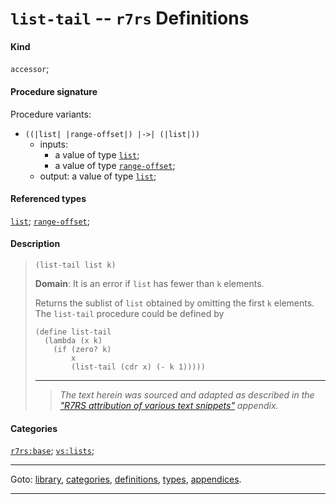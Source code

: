 

<a id='definition__r7rs__list-tail'></a>

# `list-tail` -- `r7rs` Definitions


#### Kind

`accessor`;


#### Procedure signature

Procedure variants:
 * `((|list| |range-offset|) |->| (|list|))`
   * inputs:
     * a value of type [`list`](../../r7rs/types/list.md#type__r7rs__list);
     * a value of type [`range-offset`](../../r7rs/types/range-offset.md#type__r7rs__range-offset);
   * output: a value of type [`list`](../../r7rs/types/list.md#type__r7rs__list);


#### Referenced types

[`list`](../../r7rs/types/list.md#type__r7rs__list);
[`range-offset`](../../r7rs/types/range-offset.md#type__r7rs__range-offset);


#### Description

> ````
> (list-tail list k)
> ````
> 
> 
> **Domain**:  It is an error if `list` has fewer than `k` elements.
> 
> Returns the sublist of `list` obtained by omitting the first `k`
> elements.
> The `list-tail` procedure could be defined by
> 
> ````
> (define list-tail
>   (lambda (x k)
>     (if (zero? k)
>         x
>         (list-tail (cdr x) (- k 1)))))
> ````
> 
> 
> ----
> > *The text herein was sourced and adapted as described in the ["R7RS attribution of various text snippets"](../../r7rs/appendices/attribution.md#appendix__r7rs__attribution) appendix.*


#### Categories

[`r7rs:base`](../../r7rs/categories/r7rs_3a_base.md#category__r7rs__r7rs_3a_base);
[`vs:lists`](../../r7rs/categories/vs_3a_lists.md#category__r7rs__vs_3a_lists);

----

Goto: [library](../../r7rs/_index.md#library__r7rs), [categories](../../r7rs/categories/_index.md#toc__r7rs__categories), [definitions](../../r7rs/definitions/_index.md#toc__r7rs__definitions), [types](../../r7rs/types/_index.md#toc__r7rs__types), [appendices](../../r7rs/appendices/_index.md#toc__r7rs__appendices).

----

